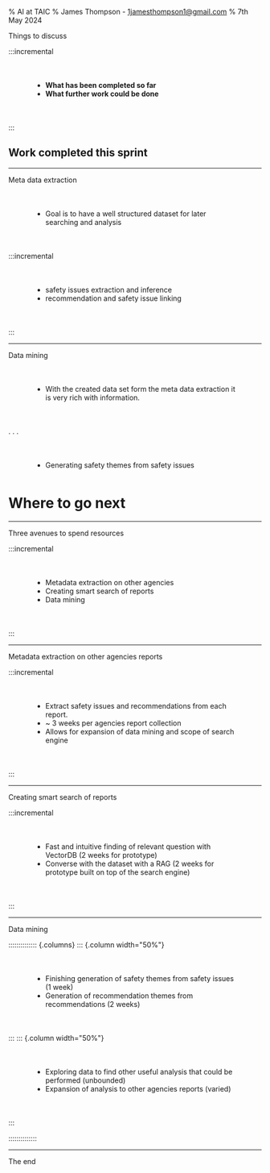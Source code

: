 % AI at TAIC
% James Thompson - 1jamesthompson1@gmail.com
% 7th May 2024

Things to discuss

:::incremental

- **What has been completed so far**
- **What further work could be done**

:::


## Work completed this sprint

--- 

Meta data extraction

- Goal is to have a well structured dataset for later searching and analysis

:::incremental

- safety issues extraction and inference
- recommendation and safety issue linking

:::

---

Data mining

- With the created data set form the meta data extraction it is very rich with information.

. . . 

- Generating safety themes from safety issues


# Where to go next

---

Three avenues to spend resources

:::incremental

- Metadata extraction on other agencies
- Creating smart search of reports
- Data mining

:::

---

Metadata extraction on other agencies reports

:::incremental

- Extract safety issues and recommendations from each report.
- ~ 3 weeks per agencies report collection
- Allows for expansion of data mining and scope of search engine

:::

---

Creating smart search of reports

:::incremental

- Fast and intuitive finding of relevant question with VectorDB (2 weeks for prototype)
- Converse with the dataset with a RAG (2 weeks for prototype built on top of the search engine)

:::

---

Data mining

:::::::::::::: {.columns}
::: {.column width="50%"}

- Finishing generation of safety themes from safety issues (1 week)
- Generation of recommendation themes from recommendations (2 weeks)

:::
::: {.column width="50%"}

- Exploring data to find other useful analysis that could be performed (unbounded)
- Expansion of analysis to other agencies reports (varied)

:::

::::::::::::::


---

The end

<style>
ul {
margin: 50px 50px;
}
</style>

